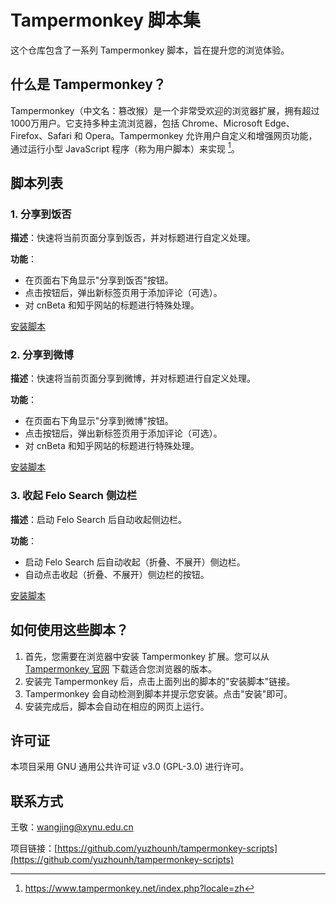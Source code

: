 # Tampermonkey 脚本集

这个仓库包含了一系列 Tampermonkey 脚本，旨在提升您的浏览体验。

## 什么是 Tampermonkey？

Tampermonkey（中文名：篡改猴）是一个非常受欢迎的浏览器扩展，拥有超过1000万用户。它支持多种主流浏览器，包括 Chrome、Microsoft Edge、Firefox、Safari 和 Opera。Tampermonkey 允许用户自定义和增强网页功能，通过运行小型 JavaScript 程序（称为用户脚本）来实现 [^1]。

## 脚本列表

### 1. 分享到饭否

**描述**：快速将当前页面分享到饭否，并对标题进行自定义处理。

**功能**：
- 在页面右下角显示"分享到饭否"按钮。
- 点击按钮后，弹出新标签页用于添加评论（可选）。
- 对 cnBeta 和知乎网站的标题进行特殊处理。

[安装脚本](https://greasyfork.org/zh-CN/scripts/511322-%E5%88%86%E4%BA%AB%E5%88%B0%E9%A5%AD%E5%90%A6)

### 2. 分享到微博

**描述**：快速将当前页面分享到微博，并对标题进行自定义处理。

**功能**：
- 在页面右下角显示"分享到微博"按钮。
- 点击按钮后，弹出新标签页用于添加评论（可选）。
- 对 cnBeta 和知乎网站的标题进行特殊处理。

[安装脚本](https://greasyfork.org/zh-CN/scripts/511328-%E5%88%86%E4%BA%AB%E5%88%B0%E5%BE%AE%E5%8D%9A)

### 3. 收起 Felo Search 侧边栏

**描述**：启动 Felo Search 后自动收起侧边栏。

**功能**：
- 启动 Felo Search 后自动收起（折叠、不展开）侧边栏。
- 自动点击收起（折叠、不展开）侧边栏的按钮。

[安装脚本](https://greasyfork.org/zh-CN/scripts/511325-%E6%94%B6%E8%B5%B7-felo-search-%E4%BE%A7%E8%BE%B9%E6%A0%8F)

## 如何使用这些脚本？

1. 首先，您需要在浏览器中安装 Tampermonkey 扩展。您可以从 [Tampermonkey 官网](https://www.tampermonkey.net/) 下载适合您浏览器的版本。
2. 安装完 Tampermonkey 后，点击上面列出的脚本的"安装脚本"链接。
3. Tampermonkey 会自动检测到脚本并提示您安装。点击"安装"即可。
4. 安装完成后，脚本会自动在相应的网页上运行。

## 许可证

本项目采用 GNU 通用公共许可证 v3.0 (GPL-3.0) 进行许可。

## 联系方式

王敬：wangjing@xynu.edu.cn

项目链接：[https://github.com/yuzhounh/tampermonkey-scripts](https://github.com/yuzhounh/tampermonkey-scripts)

[^1]: https://www.tampermonkey.net/index.php?locale=zh
